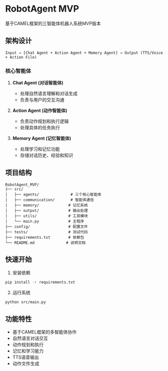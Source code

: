 # RobotAgent MVP

基于CAMEL框架的三智能体机器人系统MVP版本

## 架构设计

```
Input → [Chat Agent + Action Agent + Memory Agent] → Output (TTS/Voice + Action File)
```

### 核心智能体

1. **Chat Agent (对话智能体)**
   - 处理自然语言理解和对话生成
   - 负责与用户的交互沟通

2. **Action Agent (动作智能体)**
   - 负责动作规划和执行逻辑
   - 处理具体的任务执行

3. **Memory Agent (记忆智能体)**
   - 处理学习和记忆功能
   - 存储对话历史、经验和知识

## 项目结构

```
RobotAgent_MVP/
├── src/
│   ├── agents/              # 三个核心智能体
│   ├── communication/       # 智能体通信
│   ├── memory/             # 记忆系统
│   ├── output/             # 输出处理
│   ├── utils/              # 工具模块
│   └── main.py             # 主程序
├── config/                 # 配置文件
├── tests/                  # 测试代码
├── requirements.txt        # 依赖包
└── README.md              # 说明文档
```

## 快速开始

1. 安装依赖
```bash
pip install -r requirements.txt
```

2. 运行系统
```bash
python src/main.py
```

## 功能特性

- 基于CAMEL框架的多智能体协作
- 自然语言对话交互
- 动作规划和执行
- 记忆和学习能力
- TTS语音输出
- 动作文件生成
